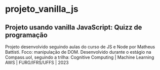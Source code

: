 # projeto_vanilla_js

## Projeto usando vanilla JavaScript: Quizz de programação 

Projeto desenvolvido seguindo aulas do curso de JS e Node por Matheus Battisti.
Foco: manipulação de DOM.
Desenvolvido durante o estágio na Compass.uol, seguindo a trilha: Cognitive Computing | Machine Learning AWS | FURG/IFRS/UFFS | 2023

